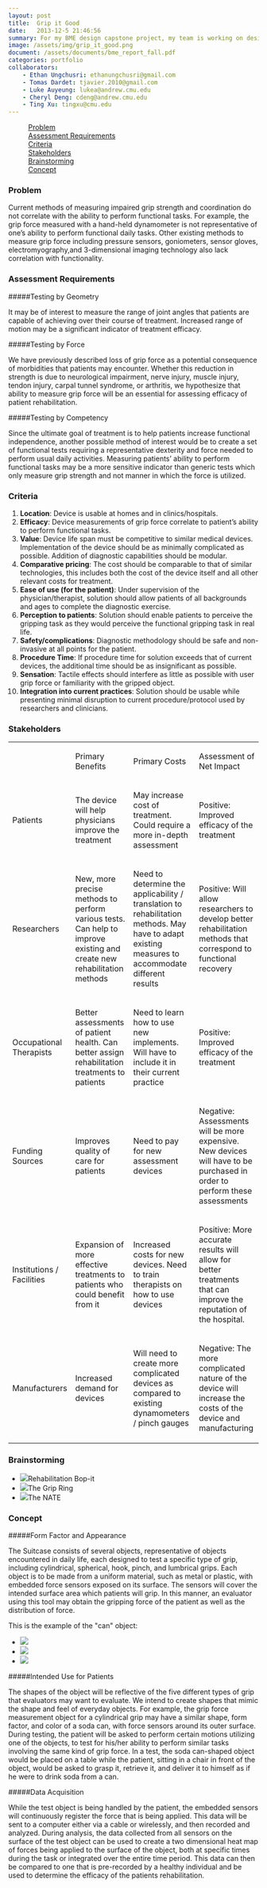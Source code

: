 ```yaml
---
layout: post
title:  Grip it Good
date:   2013-12-5 21:46:56
summary: For my BME design capstone project, my team is working on designing a novel way to detect the grip force of patients in occupational therapy. We decided to select common, every-day objects and embed them with force sensors. This would increase the functionality and association of the measured grip force to the task being performed. 
image: /assets/img/grip_it_good.png
document: /assets/documents/bme_report_fall.pdf
categories: portfolio
collaborators:
    - Ethan Ungchusri: ethanungchusri@gmail.com
    - Tomas Dardet: tjavier.2010@gmail.com
    - Luke Auyeung: lukea@andrew.cmu.edu
    - Cheryl Deng: cdeng@andrew.cmu.edu
    - Ting Xu: tingxu@cmu.edu
---
```


<div data-magellan-expedition="fixed">
    <dl class="sub-nav">
        <dd data-magellan-arrival="background"><a href="#background">Problem</a></dd>
        <dd data-magellan-arrival="scope"><a href="#scope">Assessment Requirements</a></dd>
        <dd data-magellan-arrival="criteria"><a href="#criteria">Criteria</a></dd>
        <dd data-magellan-arrival="stakeholder"><a href="#stakeholder">Stakeholders</a></dd>
        <dd data-magellan-arrival="brainstorming"><a href="#brainstorming">Brainstorming</a></dd>
        <dd data-magellan-arrival="concept"><a href="#concept">Concept</a></dd>
    </dl>
</div>

<a name="background"></a>
<h3 data-magellan-destination="background">Problem</h3>

Current methods of measuring impaired grip strength and coordination do not correlate with the ability to perform functional tasks. For example, the grip force measured with a hand-held dynamometer is not representative of one’s ability to perform functional daily tasks. Other existing methods to measure grip force including pressure sensors, goniometers, sensor gloves, electromyography,and 3-dimensional imaging technology also lack correlation with functionality.

<a name="scope"></a>
<h3 data-magellan-destination="scope">Assessment Requirements</h3>

#####Testing by Geometry

It may be of interest to measure the range of joint angles that patients are capable of achieving over their course of treatment. Increased range of motion may be a significant indicator of treatment efficacy.

#####Testing by Force

We have previously described loss of grip force as a potential consequence of morbidities that patients may encounter. Whether this reduction in strength is due to neurological impairment, nerve injury, muscle injury, tendon injury, carpal tunnel syndrome, or arthritis, we hypothesize that ability to measure grip force will be an essential for assessing efficacy of patient rehabilitation.

#####Testing by Competency

Since the ultimate goal of treatment is to help patients increase functional independence, another possible method of interest would be to create a set of functional tests requiring a representative dexterity and force needed to perform usual daily activities. Measuring patients’ ability to perform functional tasks may be a more sensitive indicator than generic tests which only measure grip strength and not manner in which the force is utilized.

<a name="criteria"></a>
<h3 data-magellan-destination="criteria">Criteria</h3>


1. **Location**: Device is usable at homes and in clinics/hospitals.
2. **Efficacy**: Device measurements of grip force correlate to patient’s ability to perform functional tasks.
3. **Value**: Device life span must be competitive to similar medical devices. Implementation of the device should be as minimally complicated as possible. Addition of diagnostic capabilities should be modular.
4. **Comparative pricing**: The cost should be comparable to that of similar technologies, this includes both the cost of the device itself and all other relevant costs for treatment.
5. **Ease of use (for the patient)**: Under supervision of the physician/therapist, solution should allow patients of all backgrounds and ages to complete the diagnostic exercise.
6. **Perception to patients**: Solution should enable patients to perceive the gripping task as they would perceive the functional gripping task in real life.
7. **Safety/complications**: Diagnostic methodology should be safe and non-invasive at all points for the patient.
8. **Procedure Time**: If procedure time for solution exceeds that of current devices, the additional time should be as insignificant as possible.
9. **Sensation**: Tactile effects should interfere as little as possible with user grip force or familiarity with the gripped object.
10. **Integration into current practices**: Solution should be usable while presenting minimal disruption to current procedure/protocol used by researchers and clinicians.

<a name="stakeholder"></a>
<h3 data-magellan-destination="stakeholder">Stakeholders</h3>

<table cellpadding="0" cellspacing="0" class="c15"><tbody><tr class="c8"><td class="c9"><p class="c1 c10"><span class="c2"></span></p></td><td class="c7"><p class="c1"><span class="c2">Primary Benefits</span></p></td><td class="c3"><p class="c1"><span class="c2">Primary Costs</span></p></td><td class="c4"><p class="c1"><span class="c2">Assessment of Net Impact</span></p></td></tr><tr class="c8"><td class="c9"><p class="c1"><span class="c2">Patients</span></p></td><td class="c7"><p class="c1"><span class="c2">The device will help physicians improve the treatment</span></p></td><td class="c3"><p class="c1"><span class="c2">May increase cost of treatment. Could require a more in-depth assessment</span></p></td><td class="c4"><p class="c1"><span class="c2">Positive: Improved efficacy of the treatment</span></p></td></tr><tr class="c8"><td class="c9"><p class="c1"><span class="c2">Researchers</span></p></td><td class="c7"><p class="c1"><span class="c2">New, more precise methods to perform various tests. Can help to improve existing and create new rehabilitation methods</span></p></td><td class="c3"><p class="c1"><span class="c2">Need to determine the applicability / translation to rehabilitation methods. May have to adapt existing measures to accommodate different results</span></p></td><td class="c4"><p class="c1"><span class="c2">Positive: Will allow researchers to develop better rehabilitation methods that correspond to functional recovery</span></p></td></tr><tr class="c8"><td class="c9"><p class="c1"><span class="c2">Occupational Therapists</span></p></td><td class="c7"><p class="c1"><span class="c2">Better assessments of patient health. Can better assign rehabilitation treatments to patients</span></p></td><td class="c3"><p class="c1"><span class="c2">Need to learn how to use new implements. Will have to include it in their current practice</span></p></td><td class="c4"><p class="c1"><span class="c2">Positive: Improved efficacy of the treatment</span></p></td></tr><tr class="c8"><td class="c9"><p class="c1"><span class="c2">Funding Sources</span></p></td><td class="c7"><p class="c1"><span class="c2">Improves quality of care for patients</span></p></td><td class="c3"><p class="c1"><span class="c2">Need to pay for new assessment devices</span></p></td><td class="c4"><p class="c1"><span class="c2">Negative: Assessments will be more expensive. New devices will have to be purchased in order to perform these assessments</span></p></td></tr><tr class="c8"><td class="c9"><p class="c1"><span class="c2">Institutions / Facilities</span></p></td><td class="c7"><p class="c1"><span class="c2">Expansion of more effective treatments to patients who could benefit from it</span></p></td><td class="c3"><p class="c1"><span class="c2">Increased costs for new devices. Need to train therapists on how to use devices</span></p></td><td class="c4"><p class="c1"><span class="c2">Positive: More accurate results will allow for better treatments that can improve the reputation of the hospital.</span></p></td></tr><tr class="c8"><td class="c9"><p class="c1"><span class="c2">Manufacturers</span></p></td><td class="c7"><p class="c1"><span class="c2">Increased demand for devices</span></p></td><td class="c3"><p class="c1"><span class="c2">Will need to create more complicated devices as compared to existing dynamometers / pinch gauges</span></p></td><td class="c4"><p class="c1"><span class="c2">Negative: The more complicated nature of the device will increase the costs of the device and manufacturing</span></p></td></tr></tbody></table>


<a name="brainstorming"></a>
<h3 data-magellan-destination="brainstorming">Brainstorming</h3>

<ul class="small-block-grid-3">
    <li><img class="th" src="/assets/img/grip/bopit.jpg">Rehabilitation Bop-it</li>
    <li><img class="th" src="/assets/img/grip/grip_ring.jpg">The Grip Ring</li>
    <li><img class="th" src="/assets/img/grip/nate.jpg">The NATE</li>
</ul>



<a name="concept"></a>
<h3 data-magellan-destination="concept">Concept</h3>

#####Form Factor and Appearance

The Suitcase consists of several objects, representative of objects encountered in daily life, each designed to test a specific type of grip, including cylindrical, spherical, hook, pinch, and lumbrical grips. Each object is to be made from a uniform material, such as metal or plastic, with embedded force sensors exposed on its surface. The sensors will cover the intended surface area which patients will grip. In this manner, an evaluator using this tool may obtain the gripping force of the patient as well as the distribution of force.

This is the example of the "can" object: 
<ul class="small-block-grid-3">
    <li><img class="th" src="/assets/img/grip/1.png"></li>
    <li><img class="th" src="/assets/img/grip/2.png"></li>
    <li><img class="th" src="/assets/img/grip/3.png"></li>
</ul>

#####Intended Use for Patients 

The shapes of the object will be reflective of the five different types of grip that evaluators may want to evaluate. We intend to create shapes that mimic the shape and feel of everyday objects. For example, the grip force measurement object for a cylindrical grip may have a similar shape, form factor, and color of a soda can, with force sensors around its outer surface. During testing, the patient will be asked to perform certain motions utilizing one of the objects, to test for his/her ability to perform similar tasks involving the same kind of grip force. In a test, the soda can-shaped object would be placed on a table while the patient, sitting in a chair in front of the object, would be asked to grasp it, retrieve it, and deliver it to himself as if he were to drink soda from a can.

#####Data Acquisition 

While the test object is being handled by the patient, the embedded sensors will continuously register the force that is being applied. This data will be sent to a computer either via a cable or wirelessly, and then recorded and analyzed. During analysis, the data collected from all sensors on the surface of the test object can be used to create a two dimensional heat map of forces being applied to the surface of the object, both at specific times during the task or integrated over the entire time period. This data can then be compared to one that is pre-recorded by a healthy individual and be used to determine the efficacy of the patients rehabilitation.